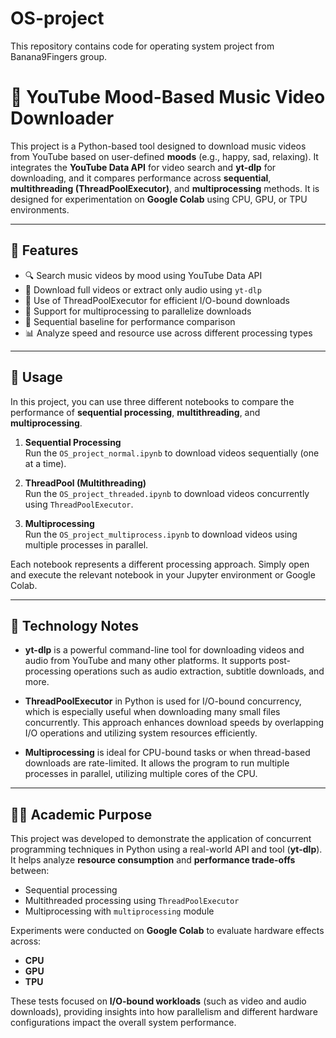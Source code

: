# OS-project
This repository contains code for operating system project from Banana9Fingers group.

# 🎵 YouTube Mood-Based Music Video Downloader

This project is a Python-based tool designed to download music videos from YouTube based on user-defined **moods** (e.g., happy, sad, relaxing). It integrates the **YouTube Data API** for video search and **yt-dlp** for downloading, and it compares performance across **sequential**, **multithreading (ThreadPoolExecutor)**, and **multiprocessing** methods. It is designed for experimentation on **Google Colab** using CPU, GPU, or TPU environments.

---

## 📌 Features

- 🔍 Search music videos by mood using YouTube Data API
- 🎥 Download full videos or extract only audio using `yt-dlp`
- 🧵 Use of ThreadPoolExecutor for efficient I/O-bound downloads
- 🧠 Support for multiprocessing to parallelize downloads
- 🔁 Sequential baseline for performance comparison
- 📊 Analyze speed and resource use across different processing types

---

## 🧪 Usage

In this project, you can use three different notebooks to compare the performance of **sequential processing**, **multithreading**, and **multiprocessing**.

1. **Sequential Processing**  
   Run the `OS_project_normal.ipynb` to download videos sequentially (one at a time).

2. **ThreadPool (Multithreading)**  
   Run the `OS_project_threaded.ipynb` to download videos concurrently using `ThreadPoolExecutor`.

3. **Multiprocessing**  
   Run the `OS_project_multiprocess.ipynb` to download videos using multiple processes in parallel.

Each notebook represents a different processing approach. Simply open and execute the relevant notebook in your Jupyter environment or Google Colab.

---

## 🧠 Technology Notes

- **yt-dlp** is a powerful command-line tool for downloading videos and audio from YouTube and many other platforms. It supports post-processing operations such as audio extraction, subtitle downloads, and more.
  
- **ThreadPoolExecutor** in Python is used for I/O-bound concurrency, which is especially useful when downloading many small files concurrently. This approach enhances download speeds by overlapping I/O operations and utilizing system resources efficiently.

- **Multiprocessing** is ideal for CPU-bound tasks or when thread-based downloads are rate-limited. It allows the program to run multiple processes in parallel, utilizing multiple cores of the CPU.

---

## 👨‍🏫 Academic Purpose

This project was developed to demonstrate the application of concurrent programming techniques in Python using a real-world API and tool (**yt-dlp**). It helps analyze **resource consumption** and **performance trade-offs** between:

- Sequential processing  
- Multithreaded processing using `ThreadPoolExecutor`  
- Multiprocessing with `multiprocessing` module

Experiments were conducted on **Google Colab** to evaluate hardware effects across:

- **CPU**
- **GPU**
- **TPU**

These tests focused on **I/O-bound workloads** (such as video and audio downloads), providing insights into how parallelism and different hardware configurations impact the overall system performance.


